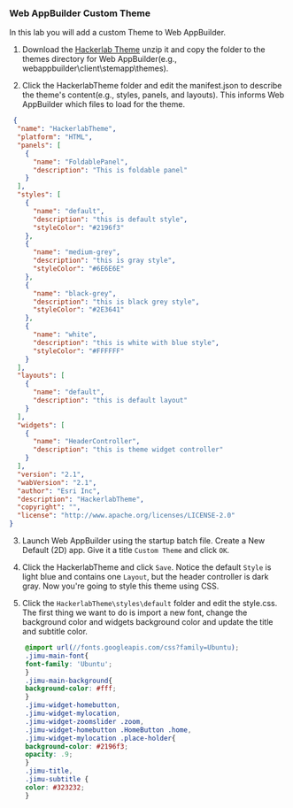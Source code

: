 ### Web AppBuilder Custom Theme

In this lab you will add a custom Theme to Web AppBuilder.

1. Download the [Hackerlab Theme](HackerlabTheme.zip?raw=true) unzip it and copy the folder to the themes directory for Web AppBuilder(e.g., webappbuilder\client\stemapp\themes).

2. Click the HackerlabTheme folder and edit the manifest.json to describe the theme's content(e.g., styles, panels, and layouts). This informs Web AppBuilder which files to load for the theme.
 
```json
 {
  "name": "HackerlabTheme",
  "platform": "HTML",
  "panels": [
    {
      "name": "FoldablePanel",
      "description": "This is foldable panel"
    }
  ],
  "styles": [
    {
      "name": "default",
      "description": "this is default style",
      "styleColor": "#2196f3"
    },
    {
      "name": "medium-grey",
      "description": "this is gray style",
      "styleColor": "#6E6E6E"
    },
    {
      "name": "black-grey",
      "description": "this is black grey style",
      "styleColor": "#2E3641"
    },
    {
      "name": "white",
      "description": "this is white with blue style",
      "styleColor": "#FFFFFF"
    }
  ],
  "layouts": [
    {
      "name": "default",
      "description": "this is default layout"
    }
  ],
  "widgets": [
    {
      "name": "HeaderController",
      "description": "this is theme widget controller"
    }
  ],
  "version": "2.1",
  "wabVersion": "2.1",
  "author": "Esri Inc",
  "description": "HackerlabTheme",
  "copyright": "",
  "license": "http://www.apache.org/licenses/LICENSE-2.0"
}
```

3. Launch Web AppBuilder using the startup batch file. Create a New Default (2D) app. Give it a title `Custom Theme` and click `OK`.

4. Click the HackerlabTheme and click `Save`. Notice the default `Style` is light blue and contains one `Layout`, but the header controller is dark gray. Now you're going to style this theme using CSS.
 
5. Click the `HackerlabTheme\styles\default` folder and edit the style.css. The first thing we want to do is import a new font, change the background color and widgets background color and update the title and subtitle color.

```CSS
    @import url(//fonts.googleapis.com/css?family=Ubuntu);
    .jimu-main-font{
    font-family: 'Ubuntu';
    }
    .jimu-main-background{
    background-color: #fff;
    }
    .jimu-widget-homebutton,
    .jimu-widget-mylocation,
    .jimu-widget-zoomslider .zoom,
    .jimu-widget-homebutton .HomeButton .home,
    .jimu-widget-mylocation .place-holder{
    background-color: #2196f3;
    opacity: .9;
    }
    .jimu-title,
    .jimu-subtitle {
    color: #323232;
    }
```